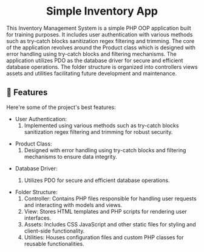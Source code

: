<h1 align="center" id="title">Simple Inventory App</h1>

<p id="description">
  This Inventory Management System is a simple PHP OOP application built for
  training purposes. It includes user authentication with various methods such
  as try-catch blocks sanitization regex filtering and trimming. The core of the
  application revolves around the Product class which is designed with error
  handling using try-catch blocks and filtering mechanisms. The application
  utilizes PDO as the database driver for secure and efficient database
  operations. The folder structure is organized into controllers views assets
  and utilities facilitating future development and maintenance.
</p>

<h2>🧐 Features</h2>

Here're some of the project's best features:

<ul>
  <li>
    User Authentication:
    <ol>
      <li>
        Implemented using various methods such as try-catch blocks sanitization
        regex filtering and trimming for robust security.
      </li>
    </ol>
  </li>
</ul>
<ul>
  <li>
    Product Class:
    <ol>
      <li>
        Designed with error handling using try-catch blocks and filtering
        mechanisms to ensure data integrity.
      </li>
    </ol>
  </li>
</ul>
<ul>
  <li>Database Driver:</li>
  <ol>
    <li>Utilizes PDO for secure and efficient database operations.</li>
  </ol>
</ul>
<ul>
  <li>
    Folder Structure:
    <ol>
      <li>
        Controller: Contains PHP files responsible for handling user requests
        and interacting with models and views.
      </li>
      <li>
        View: Stores HTML templates and PHP scripts for rendering user
        interfaces.
      </li>
      <li>
        Assets: Includes CSS JavaScript and other static files for styling and
        client-side functionality.
      </li>
      <li>
        Utilities: Houses configuration files and custom PHP classes for
        reusable functionalities.
      </li>
    </ol>
  </li>
</ul>
